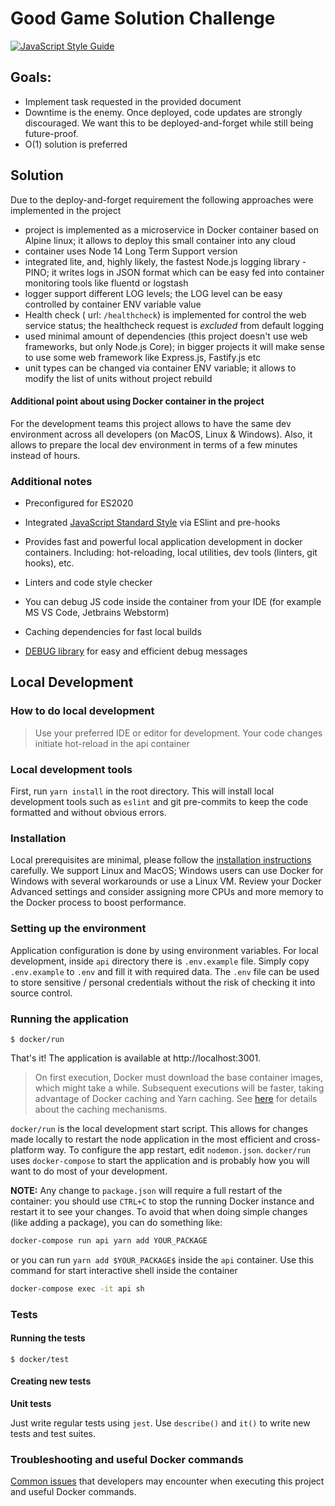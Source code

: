 # Good Game Solution Challenge

[![JavaScript Style Guide](https://cdn.rawgit.com/standard/standard/master/badge.svg)](https://github.com/standard/standard)

## Goals:
- Implement task requested in the provided document
- Downtime is the enemy. Once deployed, code updates are strongly discouraged. We want this to be deployed-and-forget while still being future-proof.
- O(1) solution is preferred 

## Solution
Due to the deploy-and-forget requirement the following approaches were implemented in the project
- project is implemented as a microservice in Docker container based on Alpine linux; it allows to deploy this small container into any cloud 
- container uses Node 14 Long Term Support version 
- integrated lite, and, highly likely, the fastest Node.js logging library - PINO; it writes logs in JSON format which can be easy fed into container monitoring tools like fluentd or logstash 
- logger support different LOG levels; the LOG level can be easy controlled by container ENV variable value
- Health check ( url: `/healthcheck`) is implemented for control the web service status; the healthcheck request is _excluded_ from default logging
- used minimal amount of dependencies (this project doesn't use web frameworks, but only Node.js Core); in bigger projects it will make sense to use some web framework like Express.js, Fastify.js etc
- unit types can be changed via container ENV variable; it allows to modify the list of units without project rebuild

#### Additional point about using Docker container in the project

For the development teams this project allows to have the same dev environment across all developers (on MacOS, Linux & Windows).
Also, it allows to prepare the local dev environment in terms of a few minutes instead of hours.

### Additional notes
* Preconfigured for ES2020
* Integrated [JavaScript Standard Style](https://standardjs.com/) via ESlint and pre-hooks
* Provides fast and powerful local application development in docker containers. Including:
  hot-reloading, local utilities, dev tools (linters, git hooks),
  etc.
* Linters and code style checker
* You can debug JS code inside the container from your IDE (for example MS VS Code, Jetbrains Webstorm)
* Caching dependencies for fast local builds


* [DEBUG library](https://github.com/visionmedia/debug#readme) for easy and efficient debug messages


## Local Development
### How to do local development

> Use your preferred IDE or editor for development. Your code changes initiate hot-reload in the api container
>

### Local development tools

First, run `yarn install` in the root directory. This will install local
development tools such as `eslint` and git pre-commits to keep the code formatted
and without obvious errors.

### Installation

Local prerequisites are minimal, please follow the
[installation instructions](docs/INSTALL.md) carefully. We support Linux and MacOS;
Windows users can use Docker for Windows with several workarounds or use a Linux VM.
Review your Docker Advanced settings and consider assigning more CPUs and more memory
to the Docker process to boost performance.

### Setting up the environment

Application configuration is done by using environment variables. For local
development, inside `api`  directory there is `.env.example` file.
Simply copy `.env.example` to `.env` and fill it with required data. The
`.env` file can be used to store sensitive / personal credentials without the
risk of checking it into source control.

### Running the application

```
$ docker/run
```

That's it! The application is available at http://localhost:3001.

> On first execution, Docker must download the base container images, which
> might take a while. Subsequent executions will be faster, taking advantage of
> Docker caching and Yarn caching. See [here](docs/CACHING.md) for details about the
> caching mechanisms.

`docker/run` is the local development start script. This allows for changes made
locally to restart the node application in the most efficient and cross-platform
way. To configure the app restart, edit `nodemon.json`. `docker/run` uses
`docker-compose` to start the application and is probably how you will want to
do most of your development.

**NOTE:** Any change to `package.json` will require a full restart of the
container: you should use `CTRL+C` to stop the running Docker instance and
restart it to see your changes. To avoid that when doing simple changes (like
adding a package), you can do something like:

```bash
docker-compose run api yarn add YOUR_PACKAGE
```

or you can run `yarn add $YOUR_PACKAGE$` inside the `api` container. Use this command for start interactive shell inside the container

```bash
docker-compose exec -it api sh
```

### Tests

#### Running the tests

```
$ docker/test
```

#### Creating new tests

**Unit tests**

Just write regular tests using `jest`. Use `describe()` and `it()` to write new
tests and test suites.


### Troubleshooting and useful Docker commands

[Common issues](docs/TROUBLESHOOTING.md) that developers may encounter when executing
this project and useful Docker commands.


